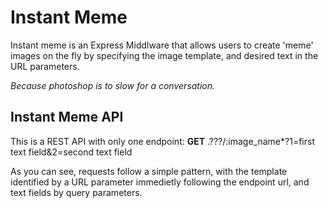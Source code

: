 # Instant Meme

Instant meme is an Express Middlware that allows users to create 'meme' images on the fly by 
specifying the image template, and desired text in the URL parameters.

*Because photoshop is to slow for a conversation.*

## Instant Meme API

This is a REST API with only one endpoint: 
**GET** <URL>.???/:image_name*?1=first text field&2=second text field

As you can see, requests follow a simple pattern, with the template identified by a 
URL parameter immedietly following the endpoint url, and text fields by query parameters.
